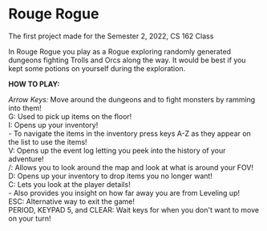 # Rouge Rogue
The first project made for the Semester 2, 2022, CS 162 Class 

In Rouge Rogue you play as a Rogue exploring randomly generated dungeons fighting Trolls and Orcs along the way. It would be best if you kept some potions on yourself during the exploration.

<b>HOW TO PLAY:</b>

*Arrow Keys:* Move around the dungeons and to fight monsters by ramming into them!
<br>
G: Used to pick up items on the floor!
<br>
I: Opens up your inventory!<br>
    - To navigate the items in the inventory press keys A-Z as they appear on the list to use the items!<br>
V: Opens up the event log letting you peek into the history of your adventure!<br>
/: Allows you to look around the map and look at what is around your FOV!<br>
D: Opens up your inventory to drop items you no longer want!<br>
C: Lets you look at the player details!<br>
    - Also provides you insight on how far away you are from Leveling up!<br>
ESC: Alternative way to exit the game!<br>
PERIOD, KEYPAD 5, and CLEAR: Wait keys for when you don't want to move on your turn!<br>
